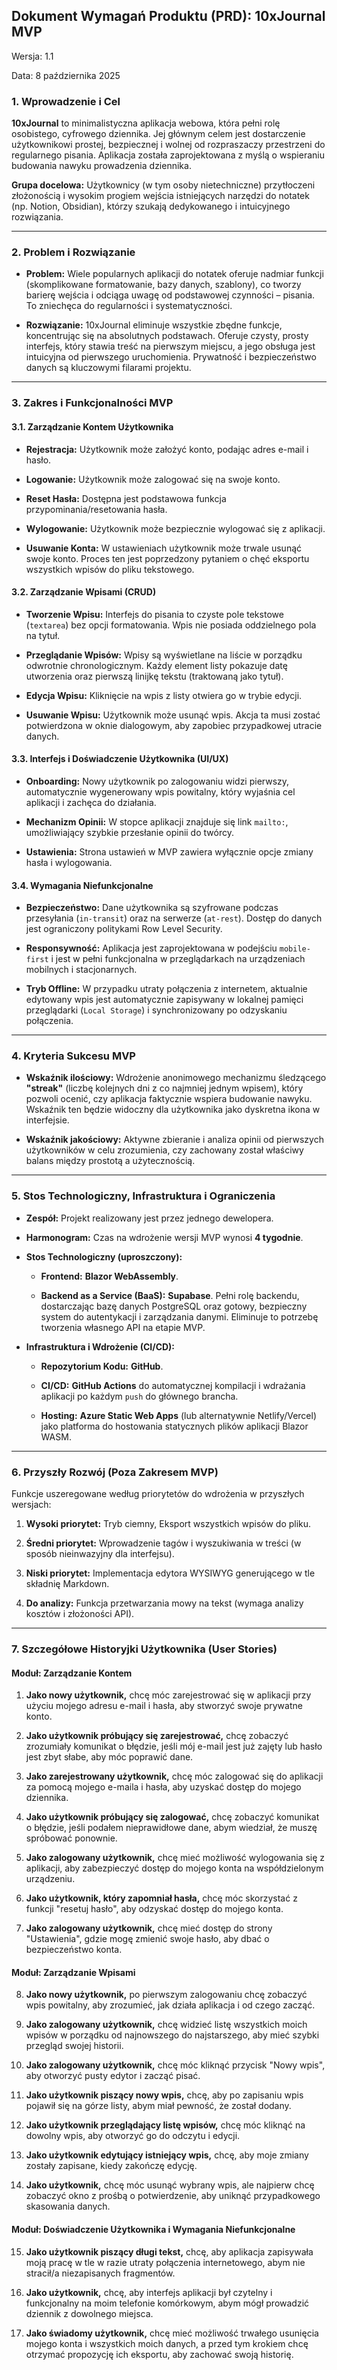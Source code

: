 ## **Dokument Wymagań Produktu (PRD): 10xJournal MVP**

Wersja: 1.1

Data: 8 października 2025

### **1. Wprowadzenie i Cel**

**10xJournal** to minimalistyczna aplikacja webowa, która pełni rolę osobistego, cyfrowego dziennika. Jej głównym celem jest dostarczenie użytkownikowi prostej, bezpiecznej i wolnej od rozpraszaczy przestrzeni do regularnego pisania. Aplikacja została zaprojektowana z myślą o wspieraniu budowania nawyku prowadzenia dziennika.

**Grupa docelowa:** Użytkownicy (w tym osoby nietechniczne) przytłoczeni złożonością i wysokim progiem wejścia istniejących narzędzi do notatek (np. Notion, Obsidian), którzy szukają dedykowanego i intuicyjnego rozwiązania.

---

### **2. Problem i Rozwiązanie**

- **Problem:** Wiele popularnych aplikacji do notatek oferuje nadmiar funkcji (skomplikowane formatowanie, bazy danych, szablony), co tworzy barierę wejścia i odciąga uwagę od podstawowej czynności – pisania. To zniechęca do regularności i systematyczności.
    
- **Rozwiązanie:** 10xJournal eliminuje wszystkie zbędne funkcje, koncentrując się na absolutnych podstawach. Oferuje czysty, prosty interfejs, który stawia treść na pierwszym miejscu, a jego obsługa jest intuicyjna od pierwszego uruchomienia. Prywatność i bezpieczeństwo danych są kluczowymi filarami projektu.
    

---

### **3. Zakres i Funkcjonalności MVP**

#### **3.1. Zarządzanie Kontem Użytkownika**

- **Rejestracja:** Użytkownik może założyć konto, podając adres e-mail i hasło.
    
- **Logowanie:** Użytkownik może zalogować się na swoje konto.
    
- **Reset Hasła:** Dostępna jest podstawowa funkcja przypominania/resetowania hasła.
    
- **Wylogowanie:** Użytkownik może bezpiecznie wylogować się z aplikacji.
    
- **Usuwanie Konta:** W ustawieniach użytkownik może trwale usunąć swoje konto. Proces ten jest poprzedzony pytaniem o chęć eksportu wszystkich wpisów do pliku tekstowego.
    

#### **3.2. Zarządzanie Wpisami (CRUD)**

- **Tworzenie Wpisu:** Interfejs do pisania to czyste pole tekstowe (`textarea`) bez opcji formatowania. Wpis nie posiada oddzielnego pola na tytuł.
    
- **Przeglądanie Wpisów:** Wpisy są wyświetlane na liście w porządku odwrotnie chronologicznym. Każdy element listy pokazuje datę utworzenia oraz pierwszą linijkę tekstu (traktowaną jako tytuł).
    
- **Edycja Wpisu:** Kliknięcie na wpis z listy otwiera go w trybie edycji.
    
- **Usuwanie Wpisu:** Użytkownik może usunąć wpis. Akcja ta musi zostać potwierdzona w oknie dialogowym, aby zapobiec przypadkowej utracie danych.
    

#### **3.3. Interfejs i Doświadczenie Użytkownika (UI/UX)**

- **Onboarding:** Nowy użytkownik po zalogowaniu widzi pierwszy, automatycznie wygenerowany wpis powitalny, który wyjaśnia cel aplikacji i zachęca do działania.
    
- **Mechanizm Opinii:** W stopce aplikacji znajduje się link `mailto:`, umożliwiający szybkie przesłanie opinii do twórcy.
    
- **Ustawienia:** Strona ustawień w MVP zawiera wyłącznie opcje zmiany hasła i wylogowania.
    

#### **3.4. Wymagania Niefunkcjonalne**

- **Bezpieczeństwo:** Dane użytkownika są szyfrowane podczas przesyłania (`in-transit`) oraz na serwerze (`at-rest`). Dostęp do danych jest ograniczony politykami Row Level Security.
    
- **Responsywność:** Aplikacja jest zaprojektowana w podejściu `mobile-first` i jest w pełni funkcjonalna w przeglądarkach na urządzeniach mobilnych i stacjonarnych.
    
- **Tryb Offline:** W przypadku utraty połączenia z internetem, aktualnie edytowany wpis jest automatycznie zapisywany w lokalnej pamięci przeglądarki (`Local Storage`) i synchronizowany po odzyskaniu połączenia.
    

---

### **4. Kryteria Sukcesu MVP**

- **Wskaźnik ilościowy:** Wdrożenie anonimowego mechanizmu śledzącego **"streak"** (liczbę kolejnych dni z co najmniej jednym wpisem), który pozwoli ocenić, czy aplikacja faktycznie wspiera budowanie nawyku. Wskaźnik ten będzie widoczny dla użytkownika jako dyskretna ikona w interfejsie.
    
- **Wskaźnik jakościowy:** Aktywne zbieranie i analiza opinii od pierwszych użytkowników w celu zrozumienia, czy zachowany został właściwy balans między prostotą a użytecznością.
    

---

### **5. Stos Technologiczny, Infrastruktura i Ograniczenia**

- **Zespół:** Projekt realizowany jest przez jednego dewelopera.
    
- **Harmonogram:** Czas na wdrożenie wersji MVP wynosi **4 tygodnie**.
    
- **Stos Technologiczny (uproszczony):**
    
    - **Frontend:** **Blazor WebAssembly**.
        
    - **Backend as a Service (BaaS):** **Supabase**. Pełni rolę backendu, dostarczając bazę danych PostgreSQL oraz gotowy, bezpieczny system do autentykacji i zarządzania danymi. Eliminuje to potrzebę tworzenia własnego API na etapie MVP.
        
- **Infrastruktura i Wdrożenie (CI/CD):**
    
    - **Repozytorium Kodu:** **GitHub**.
        
    - **CI/CD:** **GitHub Actions** do automatycznej kompilacji i wdrażania aplikacji po każdym `push` do głównego brancha.
        
    - **Hosting:** **Azure Static Web Apps** (lub alternatywnie Netlify/Vercel) jako platforma do hostowania statycznych plików aplikacji Blazor WASM.
        

---

### **6. Przyszły Rozwój (Poza Zakresem MVP)**

Funkcje uszeregowane według priorytetów do wdrożenia w przyszłych wersjach:

1. **Wysoki priorytet:** Tryb ciemny, Eksport wszystkich wpisów do pliku.
    
2. **Średni priorytet:** Wprowadzenie tagów i wyszukiwania w treści (w sposób nieinwazyjny dla interfejsu).
    
3. **Niski priorytet:** Implementacja edytora WYSIWYG generującego w tle składnię Markdown.
    
4. **Do analizy:** Funkcja przetwarzania mowy na tekst (wymaga analizy kosztów i złożoności API).
    

---

### **7. Szczegółowe Historyjki Użytkownika (User Stories)**

#### **Moduł: Zarządzanie Kontem**

1. **Jako nowy użytkownik,** chcę móc zarejestrować się w aplikacji przy użyciu mojego adresu e-mail i hasła, aby stworzyć swoje prywatne konto.
    
2. **Jako użytkownik próbujący się zarejestrować,** chcę zobaczyć zrozumiały komunikat o błędzie, jeśli mój e-mail jest już zajęty lub hasło jest zbyt słabe, aby móc poprawić dane.
    
3. **Jako zarejestrowany użytkownik,** chcę móc zalogować się do aplikacji za pomocą mojego e-maila i hasła, aby uzyskać dostęp do mojego dziennika.
    
4. **Jako użytkownik próbujący się zalogować,** chcę zobaczyć komunikat o błędzie, jeśli podałem nieprawidłowe dane, abym wiedział, że muszę spróbować ponownie.
    
5. **Jako zalogowany użytkownik,** chcę mieć możliwość wylogowania się z aplikacji, aby zabezpieczyć dostęp do mojego konta na współdzielonym urządzeniu.
    
6. **Jako użytkownik, który zapomniał hasła,** chcę móc skorzystać z funkcji "resetuj hasło", aby odzyskać dostęp do mojego konta.
    
7. **Jako zalogowany użytkownik,** chcę mieć dostęp do strony "Ustawienia", gdzie mogę zmienić swoje hasło, aby dbać o bezpieczeństwo konta.
    

#### **Moduł: Zarządzanie Wpisami**

8. **Jako nowy użytkownik,** po pierwszym zalogowaniu chcę zobaczyć wpis powitalny, aby zrozumieć, jak działa aplikacja i od czego zacząć.
    
9. **Jako zalogowany użytkownik,** chcę widzieć listę wszystkich moich wpisów w porządku od najnowszego do najstarszego, aby mieć szybki przegląd swojej historii.
    
10. **Jako zalogowany użytkownik,** chcę móc kliknąć przycisk "Nowy wpis", aby otworzyć pusty edytor i zacząć pisać.
    
11. **Jako użytkownik piszący nowy wpis,** chcę, aby po zapisaniu wpis pojawił się na górze listy, abym miał pewność, że został dodany.
    
12. **Jako użytkownik przeglądający listę wpisów,** chcę móc kliknąć na dowolny wpis, aby otworzyć go do odczytu i edycji.
    
13. **Jako użytkownik edytujący istniejący wpis,** chcę, aby moje zmiany zostały zapisane, kiedy zakończę edycję.
    
14. **Jako użytkownik,** chcę móc usunąć wybrany wpis, ale najpierw chcę zobaczyć okno z prośbą o potwierdzenie, aby uniknąć przypadkowego skasowania danych.
    

#### **Moduł: Doświadczenie Użytkownika i Wymagania Niefunkcjonalne**

15. **Jako użytkownik piszący długi tekst,** chcę, aby aplikacja zapisywała moją pracę w tle w razie utraty połączenia internetowego, abym nie stracił/a niezapisanych fragmentów.
    
16. **Jako użytkownik,** chcę, aby interfejs aplikacji był czytelny i funkcjonalny na moim telefonie komórkowym, abym mógł prowadzić dziennik z dowolnego miejsca.
    
17. **Jako świadomy użytkownik,** chcę mieć możliwość trwałego usunięcia mojego konta i wszystkich moich danych, a przed tym krokiem chcę otrzymać propozycję ich eksportu, aby zachować swoją historię.